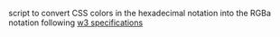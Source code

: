 script to convert CSS colors in the hexadecimal notation into the RGBa notation following [w3 specifications](https://www.w3.org/TR/css-color-4/#hex-notation)